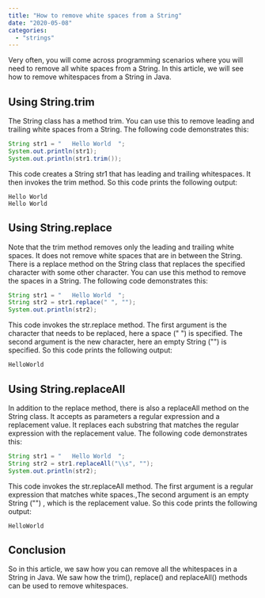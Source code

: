 ```yaml
---
title: "How to remove white spaces from a String"
date: "2020-05-08"
categories: 
  - "strings"
---
```


Very often, you will come across programming scenarios where you will need to remove all white spaces from a String. In this article, we will see how to remove whitespaces from a String in Java.

## Using String.trim

The String class has a method trim. You can use this to remove leading and trailing white spaces from a String. The following code demonstrates this:

```java
String str1 = "   Hello World  ";
System.out.println(str1);
System.out.println(str1.trim());
```

This code creates a String str1 that has leading and trailing whitespaces. It then invokes the trim method. So this code prints the following output:

```
Hello World 
Hello World
```

## Using String.replace

Note that the trim method removes only the leading and trailing white spaces. It does not remove white spaces that are in between the String. There is a replace method on the String class that replaces the specified character with some other character. You can use this method to remove the spaces in a String. The following code demonstrates this:

```java
String str1 = "   Hello World  ";
String str2 = str1.replace(" ", "");
System.out.println(str2);
```

This code invokes the str.replace method. The first argument is the character that needs to be replaced, here a space (" ") is specified. The second argument is the new character, here an empty String ("") is specified. So this code prints the following output:

```
HelloWorld
```

## Using String.replaceAll

In addition to the replace method, there is also a replaceAll method on the String class. It accepts as parameters a regular expression and a replacement value. It replaces each substring that matches the regular expression with the replacement value. The following code demonstrates this:

```java
String str1 = "   Hello World  ";
String str2 = str1.replaceAll("\\s", "");
System.out.println(str2);
```

This code invokes the str.replaceAll method. The first argument is a regular expression that matches white spaces.,The second argument is an empty String ("") , which is the replacement value. So this code prints the following output:

```
HelloWorld
```

## Conclusion

So in this article, we saw how you can remove all the whitespaces in a String in Java. We saw how the trim(), replace() and replaceAll() methods can be used to remove whitespaces.
